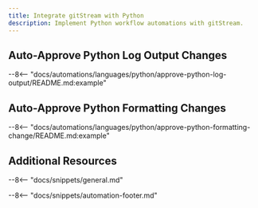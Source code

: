 ```yaml
---
title: Integrate gitStream with Python
description: Implement Python workflow automations with gitStream.
---
```


## Auto-Approve Python Log Output Changes

--8<-- "docs/automations/languages/python/approve-python-log-output/README.md:example"

## Auto-Approve Python Formatting Changes

--8<-- "docs/automations/languages/python/approve-python-formatting-change/README.md:example"

## Additional Resources

--8<-- "docs/snippets/general.md"

--8<-- "docs/snippets/automation-footer.md"